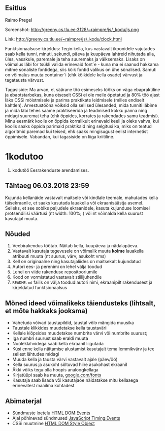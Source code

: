 ## Esitlus
Raimo Pregel

Screenshot: http://greeny.cs.tlu.ee:3128/~raimpre/js/_kodu/js.png

Link: http://greeny.cs.tlu.ee/~raimpre/js/_kodu/clock.html


Funktsionaalsuse kirjeldus:
Tegin kella, kus vastavalt ikoonidele vajutades saab kella tunni, minuti, sekundi, päeva ja kuupäeva lahtreid nihutada alla, üles, vasakule, paremale ja teha suuremaks ja väiksemaks. Lisaks on vöimalus läbi for tsükli valida erinevaid font´e - kuna ma ei saanud hakkama mitme sönaliste fontidega, siis köik fontid valikus on ühe sönalised. Samuti on vöimalus muuta container´i (ehk köikidele kella osade) värvust ja tagatausta värvust.


Tagasiside: Ma arvan, et säärane töö esimeseks tööks on väga ebapraktiline ja ebaotstarbekas, kuna otseselt CSSi ei ole meile öpetatud ja 80% töö ajast läks CSSi möistmisele ja parima praktikate leidmisele (milles endiselt kahtlen). Arvestustööna vöiksid olla sellised ülesanded, mida tunniti läbime ja mida läbi tehes saame praktiseerida ja teadmised kokku panna ning midagi suuremat teha (ehk öppides, korrates ja rakendades samu teadmisi). 
Minu eesmärk koolis on öppida korralikult erinevaid keeli ja oleks vahva, kui koolis saaks öppida parimaid praktikaid ning selgitusi ka, miks on teatud algoritmid paremad kui teised, ehk saaks mingisugust eelist internetist öppimisele. 
Vabandan, kui tagasiside on liiga kriitiline.


# 1kodutoo
1. kodutöö Eesrakenduste arendamises.

## Tähtaeg 06.03.2018 23:59

Kujunda kellanäide vastavalt maitsele või kindlale teemale, mahutades kella täisekraanile, et saaks kasutada lauakella või ekraanisäästja asemel. Selleks, et see sobiks paljudele ekraanidele, kasuta kujunduse loomisel protsendilisi väärtusi (nt width: 100%; ) või nt võimalda kella suurust kasutajal muuta.

## Nõuded

1. Veebirakendus töötab. Näitab kella, kuupäeva ja nädalapäeva.
1. Vastavalt kasutaja tegevusele on võimalik muuta **kolme** lauakella atribuuti muuta (nt suurus, värv, asukoht vms)
1. Kell on originaalne ning kasutajaliides on maitsekalt kujundatud
1. Autori ees- ja perenimi on lehel välja toodud
1. Lehel on viide rakenduse repositooriumile
1. Kood on vormistatud vastavalt stiilijuhendile
1. `README.md` failis on välja toodud autori nimi, ekraanipilt rakendusest ja kirjeldatud funktsionaalsus

## Mõned ideed võimalikeks täiendusteks (lihtsalt, et mõte hakkaks jooksma)

* Vahetuda võivad taustapildid, taustal võib mängida muusika
* Taustale klikkides muudetakse kella taustaväri
* Kellale klõpsides muudetakse numbrite värvi või numbrite suurust;
* Iga numbri suurust saab eraldi muuta
* Nooleklahvidega saab kella ekraanil liigutada
* Küsi enne kella näitamise alustamist kasutajalt tema lemmikvärv ja tee sellest lähtudes midagi
* Muuda kella ja tausta värvi vastavalt ajale (päev/öö)
* Kella suurus ja asukoht sõltuvad hiire asukohast ekraanil
* Äkki võiks tegu olla hoopis analoogkellaga
* Kirjatüüpi saab ka muuta, [google.com/fonts](https://www.google.com/fonts)
* Kasutaja saab lisada või kasutajaöe näidatakse mitu kellaaega erinevatest maailma kohtadest

## Abimaterjal

* Sündmuste loetelu [HTML DOM Events](http://www.w3schools.com/jsref/dom_obj_event.asp)
* Ajal põhinevad sündmused [JavaScript Timing Events](http://www.w3schools.com/js/js_timing.asp)
* CSSi muutmine [HTML DOM Style Object](http://www.w3schools.com/jsref/dom_obj_style.asp)
